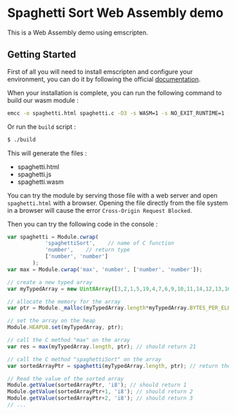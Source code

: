 # Spaghetti Sort Web Assembly demo 

This is a Web Assembly demo using emscripten.

## Getting Started

First of all you will need to install emscripten and configure your environment, you can do it by following the official [documentation](https://emscripten.org/docs/getting_started/downloads.html).

When your installation is complete, you can run the following command to build our wasm module :

```bash
emcc -o spaghetti.html spaghetti.c -O3 -s WASM=1 -s NO_EXIT_RUNTIME=1 -s "EXTRA_EXPORTED_RUNTIME_METHODS=['ccall', 'cwrap', 'writeArrayToMemory', 'getValue']" -s EXPORTED_FUNCTIONS="['_malloc', '_free', '_max', '_spaghettiSort']"
```

Or run the `build` script :

```bash
$ ./build
```

This will generate the files : 

 * spaghetti.html
 * spaghetti.js
 * spaghetti.wasm

You can try the module by serving those file with a web server and open `spaghetti.html` with a browser. Opening the file directly from the file system in a browser will cause the error `Cross-Origin Request Blocked`.

Then you can try the following code in the console : 

```javascript
var spaghetti = Module.cwrap(
            'spaghettiSort',    // name of C function
            'number',    // return type
            ['number', 'number']
        );
var max = Module.cwrap('max', 'number', ['number', 'number']);

// create a new typed array
var myTypedArray = new Uint8Array([3,2,1,5,19,4,7,6,9,10,11,14,12,13,16,17,15,18,20,21,8]);

// allocate the memory for the array
var ptr = Module._malloc(myTypedArray.length*myTypedArray.BYTES_PER_ELEMENT);

// set the array on the heap
Module.HEAPU8.set(myTypedArray, ptr);

// call the C method "max" on the array
var res = max(myTypedArray.length, ptr); // should return 21

// call the C method "spaghettiSort" on the array
var sortedArrayPtr = spaghetti(myTypedArray.length, ptr); // return the sorted array's pointer address

// Read the value of the sorted array
Module.getValue(sortedArrayPtr, 'i8'); // should return 1
Module.getValue(sortedArrayPtr+1, 'i8'); // should return 2
Module.getValue(sortedArrayPtr+2, 'i8'); // should return 3
// ...
```
